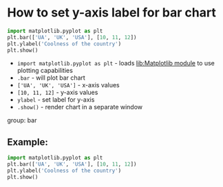 # How to set y-axis label for bar chart

```python
import matplotlib.pyplot as plt
plt.bar(['UA', 'UK', 'USA'], [10, 11, 12])
plt.ylabel('Coolness of the country')
plt.show()
```

- `import matplotlib.pyplot as plt` - loads [lib:Matplotlib module](python-matplotlib/how-to-install-matplotlib-python-lib-in-ubuntu-ubuntuversion) to use plotting capabilities
- `.bar` - will plot bar chart
- `['UA', 'UK', 'USA']` - x-axis values
- `[10, 11, 12]` - y-axis values
- `ylabel` - set label for y-axis
- `.show()` - render chart in a separate window

group: bar

## Example: 
```python
import matplotlib.pyplot as plt
plt.bar(['UA', 'UK', 'USA'], [10, 11, 12])
plt.ylabel('Coolness of the country')
plt.show()
```

